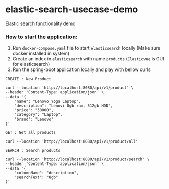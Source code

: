 # elastic-search-usecase-demo
Elastic search functionality demo


### How to start the application:

1. Run ```docker-compose.yaml``` file to start ```elasticsearch``` locally (Make sure docker installed in system)
2. Create an index in ```elasticsearch``` with name ```products``` (```Elasticvue``` is GUI for elasticsearch)
3. Run the spring-boot application locally and play with bellow curls

```code 
CREATE : New Product

curl --location 'http://localhost:8080/api/v1/product' \
--header 'Content-Type: application/json' \
--data '{
    "name": "Lenovo Yoga Laptop",
    "description": "Lenovi 8gb ram, 512gb HDD",
    "price": "30000",
    "category": "Laptop",
    "brand": "Lenovo"
}'
```

```code 
GET : Get all products

curl --location 'http://localhost:8080/api/v1/product/all'
```

```code 
SEARCH : Search products

curl --location 'http://localhost:8080/api/v1/product/search' \
--header 'Content-Type: application/json' \
--data '{
    "columnName": "description",
    "searchText": "8gb"
}'
```